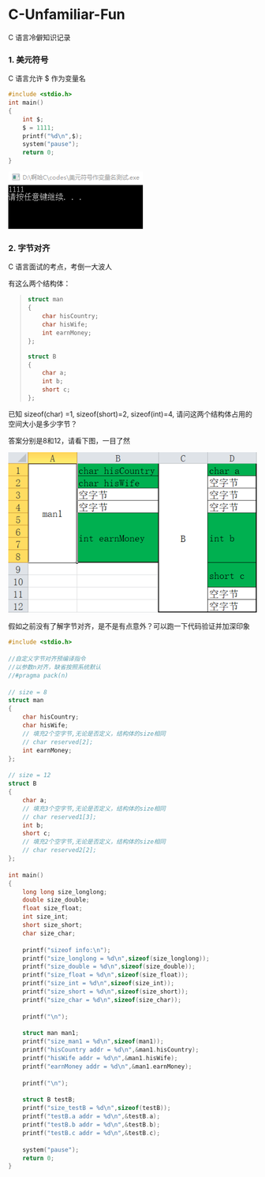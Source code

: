 # C-Unfamiliar-Fun
C 语言冷僻知识记录  

### 1. 美元符号
C 语言允许 $ 作为变量名  
```C
#include <stdio.h>
int main()
{
    int $;
    $ = 1111;
    printf("%d\n",$);
    system("pause");
    return 0;
}
```
![](https://github.com/Oslomayor/Markdown-Imglib/blob/master/Imgs/%E7%BE%8E%E5%85%83%E7%AC%A6%E5%8F%B7%E4%BD%9C%E5%8F%98%E9%87%8F%E5%90%8D.png?raw=true)  

### 2. 字节对齐
C 语言面试的考点，考倒一大波人   

有这么两个结构体：  

> ```C
> struct man
> {
>     char hisCountry;
>     char hisWife;
>     int earnMoney;
> };
> ```
>
> ```C
> struct B
> {
>     char a;
>     int b;
>     short c;
> };
> ```

已知 sizeof(char) =1,  sizeof(short)=2, sizeof(int)=4, 请问这两个结构体占用的空间大小是多少字节？

答案分别是8和12，请看下图，一目了然

![](https://github.com/Oslomayor/Markdown-Imglib/blob/master/Imgs/%E5%AD%97%E8%8A%82%E5%AF%B9%E9%BD%90.png?raw=true)



假如之前没有了解字节对齐，是不是有点意外？可以跑一下代码验证并加深印象

```C
#include <stdio.h>

//自定义字节对齐预编译指令
//以参数n对齐，缺省按照系统默认
//#pragma pack(n)

// size = 8
struct man
{
    char hisCountry;
    char hisWife;
    // 填充2个空字节,无论是否定义，结构体的size相同
    // char reserved[2];
    int earnMoney;
};

// size = 12
struct B
{
	char a;
    // 填充3个空字节,无论是否定义，结构体的size相同
    // char reserved1[3]; 
    int b;
    short c;
    // 填充2个空字节,无论是否定义，结构体的size相同
    // char reserved2[2];
};

int main()
{
    long long size_longlong;
    double size_double;
    float size_float;
    int size_int;
    short size_short;
    char size_char;
    
    printf("sizeof info:\n");
    printf("size_longlong = %d\n",sizeof(size_longlong));
    printf("size_double = %d\n",sizeof(size_double));
    printf("size_float = %d\n",sizeof(size_float));
    printf("size_int = %d\n",sizeof(size_int));
    printf("size_short = %d\n",sizeof(size_short));
    printf("size_char = %d\n",sizeof(size_char));
    
    printf("\n");
    
    struct man man1;
    printf("size_man1 = %d\n",sizeof(man1));
    printf("hisCountry addr = %d\n",&man1.hisCountry);
    printf("hisWife addr = %d\n",&man1.hisWife);
    printf("earnMoney addr = %d\n",&man1.earnMoney);
    
    printf("\n");
    
    struct B testB;
    printf("size_testB = %d\n",sizeof(testB));
    printf("testB.a addr = %d\n",&testB.a);
    printf("testB.b addr = %d\n",&testB.b);
    printf("testB.c addr = %d\n",&testB.c);
    
    system("pause");
    return 0;
}
```
